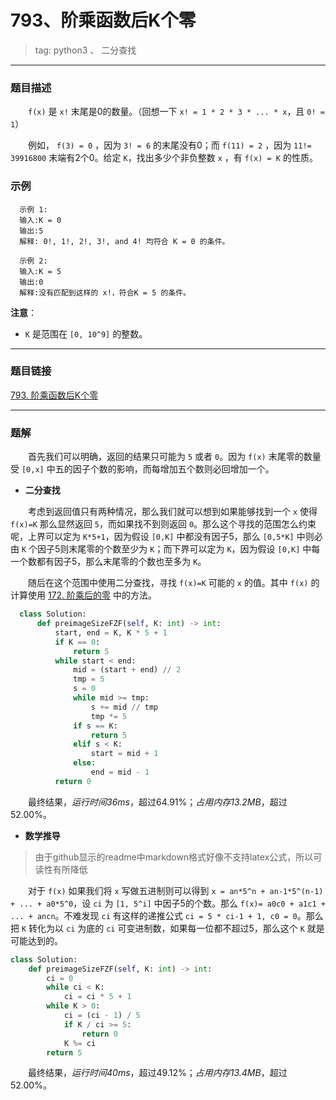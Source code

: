 # 793、阶乘函数后K个零
>tag: python3 、 二分查找

***
### 题目描述

&emsp;&emsp;`f(x)` 是 `x!` 末尾是0的数量。（回想一下 `x! = 1 * 2 * 3 * ... * x`，且 `0! = 1`）

&emsp;&emsp;例如， `f(3) = 0` ，因为 `3! = 6` 的末尾没有0；而 `f(11) = 2` ，因为 `11!= 39916800` 末端有2个0。给定 `K`，找出多少个非负整数 `x` ，有 `f(x) = K` 的性质。

### 示例

```
  示例 1:
  输入:K = 0
  输出:5
  解释: 0!, 1!, 2!, 3!, and 4! 均符合 K = 0 的条件。

  示例 2:
  输入:K = 5
  输出:0
  解释:没有匹配到这样的 x!，符合K = 5 的条件。
```

**注意**：

* `K` 是范围在 `[0, 10^9]` 的整数。

***
### 题目链接
[793. 阶乘函数后K个零](https://leetcode-cn.com/problems/preimage-size-of-factorial-zeroes-function/)

***
### 题解

&emsp;&emsp;首先我们可以明确，返回的结果只可能为 `5` 或者 `0`。因为 `f(x)` 末尾零的数量受 `[0,x]` 中五的因子个数的影响，而每增加五个数则必回增加一个。

* **二分查找**

&emsp;&emsp;考虑到返回值只有两种情况，那么我们就可以想到如果能够找到一个 `x` 使得 `f(x)=K` 那么显然返回 `5`，而如果找不到则返回 `0`。那么这个寻找的范围怎么约束呢，上界可以定为 `K*5+1`，因为假设 `[0,K]` 中都没有因子5，那么 `[0,5*K]` 中则必由 `K` 个因子5则末尾零的个数至少为 `K`；而下界可以定为 `K`，因为假设 `[0,K]` 中每一个数都有因子5，那么末尾零的个数也至多为 `K`。

&emsp;&emsp;随后在这个范围中使用二分查找，寻找 `f(x)=K` 可能的 `x` 的值。其中 `f(x)` 的计算使用 [172. 阶乘后的零](..\172-Factorial_Trailing_Zeroes-阶乘后的零) 中的方法。

```python
  class Solution:
      def preimageSizeFZF(self, K: int) -> int:
          start, end = K, K * 5 + 1
          if K == 0:
              return 5
          while start < end:
              mid = (start + end) // 2
              tmp = 5
              s = 0
              while mid >= tmp:
                  s += mid // tmp
                  tmp *= 5
              if s == K:
                  return 5
              elif s < K:
                  start = mid + 1
              else:
                  end = mid - 1
          return 0
```

&emsp;&emsp;最终结果，*运行时间36ms*，超过64.91%；*占用内存13.2MB*，超过52.00%。

* **数学推导**
> 由于github显示的readme中markdown格式好像不支持latex公式，所以可读性有所降低

&emsp;&emsp;对于 `f(x)` 如果我们将 `x` 写做五进制则可以得到 `x = an*5^n + an-1*5^(n-1) + ... + a0*5^0`，设 `ci` 为 `[1, 5^i]` 中因子5的个数。那么 `f(x)= a0c0 + a1c1 + ... + ancn`。不难发现 `ci` 有这样的递推公式 `ci = 5 * ci-1 + 1, c0 = 0`。那么把 `K` 转化为以 `ci` 为底的 `ci` 可变进制数，如果每一位都不超过5，那么这个 `K` 就是可能达到的。

```python
class Solution:
    def preimageSizeFZF(self, K: int) -> int:
        ci = 0
        while ci < K:
            ci = ci * 5 + 1
        while K > 0:
            ci = (ci - 1) / 5
            if K / ci >= 5:
                return 0
            K %= ci
        return 5
```

&emsp;&emsp;最终结果，*运行时间40ms*，超过49.12%；*占用内存13.4MB*，超过52.00%。
